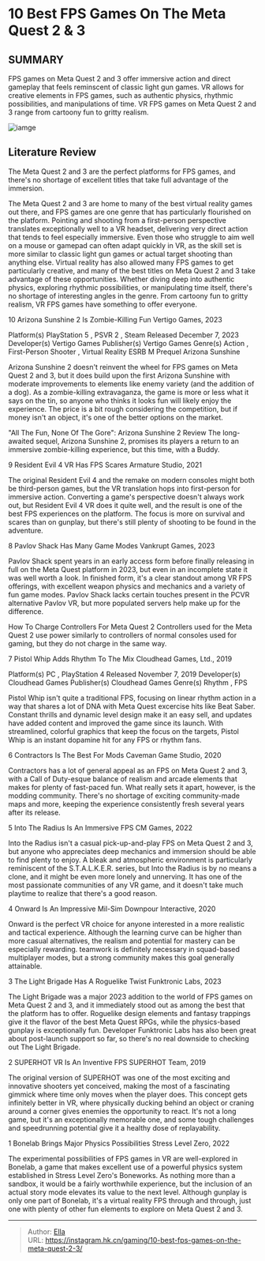 # 10 Best FPS Games On The Meta Quest 2 &amp; 3


## SUMMARY 


 FPS games on Meta Quest 2 and 3 offer immersive action and direct gameplay that feels reminscent of classic light gun games. 
 VR allows for creative elements in FPS games, such as authentic physics, rhythmic possibilities, and manipulations of time. 
 VR FPS games on Meta Quest 2 and 3 range from cartoony fun to gritty realism. 

![iamge](https://static1.srcdn.com/wordpress/wp-content/uploads/2024/01/characters-from-various-fps-games-you-can-play-on-the-meta-quest-2-3.jpg)

## Literature Review

The Meta Quest 2 and 3 are the perfect platforms for FPS games, and there&#39;s no shortage of excellent titles that take full advantage of the immersion.




The Meta Quest 2 and 3 are home to many of the best virtual reality games out there, and FPS games are one genre that has particularly flourished on the platform. Pointing and shooting from a first-person perspective translates exceptionally well to a VR headset, delivering very direct action that tends to feel especially immersive. Even those who struggle to aim well on a mouse or gamepad can often adapt quickly in VR, as the skill set is more similar to classic light gun games or actual target shooting than anything else.
Virtual reality has also allowed many FPS games to get particularly creative, and many of the best titles on Meta Quest 2 and 3 take advantage of these opportunities. Whether diving deep into authentic physics, exploring rhythmic possibilities, or manipulating time itself, there&#39;s no shortage of interesting angles in the genre. From cartoony fun to gritty realism, VR FPS games have something to offer everyone.









 








 10  Arizona Sunshine 2 Is Zombie-Killing Fun 
Vertigo Games, 2023
        

   


  Platform(s)    PlayStation 5 , PSVR 2 , Steam     Released    December 7, 2023     Developer(s)    Vertigo Games     Publisher(s)    Vertigo Games     Genre(s)    Action , First-Person Shooter , Virtual Reality     ESRB    M     Prequel    Arizona Sunshine    


Arizona Sunshine 2 doesn&#39;t reinvent the wheel for FPS games on Meta Quest 2 and 3, but it does build upon the first Arizona Sunshine with moderate improvements to elements like enemy variety (and the addition of a dog). As a zombie-killing extravaganza, the game is more or less what it says on the tin, so anyone who thinks it looks fun will likely enjoy the experience. The price is a bit rough considering the competition, but if money isn&#39;t an object, it&#39;s one of the better options on the market.
            
 
 &#34;All The Fun, None Of The Gore&#34;: Arizona Sunshine 2 Review 
The long-awaited sequel, Arizona Sunshine 2, promises its players a return to an immersive zombie-killing experience, but this time, with a Buddy.








 9  Resident Evil 4 VR Has FPS Scares 
Armature Studio, 2021


 







The original Resident Evil 4 and the remake on modern consoles might both be third-person games, but the VR translation hops into first-person for immersive action. Converting a game&#39;s perspective doesn&#39;t always work out, but Resident Evil 4 VR does it quite well, and the result is one of the best FPS experiences on the platform. The focus is more on survival and scares than on gunplay, but there&#39;s still plenty of shooting to be found in the adventure.





 8  Pavlov Shack Has Many Game Modes 
Vankrupt Games, 2023
        

Pavlov Shack spent years in an early access form before finally releasing in full on the Meta Quest platform in 2023, but even in an incomplete state it was well worth a look. In finished form, it&#39;s a clear standout among VR FPS offerings, with excellent weapon physics and mechanics and a variety of fun game modes. Pavlov Shack lacks certain touches present in the PCVR alternative Pavlov VR, but more populated servers help make up for the difference.
            
 
 How To Charge Controllers For Meta Quest 2 
Controllers used for the Meta Quest 2 use power similarly to controllers of normal consoles used for gaming, but they do not charge in the same way.








 7  Pistol Whip Adds Rhythm To The Mix 
Cloudhead Games, Ltd., 2019


 







 


  Platform(s)    PC , PlayStation 4     Released    November 7, 2019     Developer(s)    Cloudhead Games     Publisher(s)    Cloudhead Games     Genre(s)    Rhythm , FPS    


Pistol Whip isn&#39;t quite a traditional FPS, focusing on linear rhythm action in a way that shares a lot of DNA with Meta Quest excercise hits like Beat Saber. Constant thrills and dynamic level design make it an easy sell, and updates have added content and improved the game since its launch. With streamlined, colorful graphics that keep the focus on the targets, Pistol Whip is an instant dopamine hit for any FPS or rhythm fans.





 6  Contractors Is The Best For Mods 
Caveman Game Studio, 2020
        

Contractors has a lot of general appeal as an FPS on Meta Quest 2 and 3, with a Call of Duty-esque balance of realism and arcade elements that makes for plenty of fast-paced fun. What really sets it apart, however, is the modding community. There&#39;s no shortage of exciting community-made maps and more, keeping the experience consistently fresh several years after its release.





 5  Into The Radius Is An Immersive FPS 
CM Games, 2022
        

Into the Radius isn&#39;t a casual pick-up-and-play FPS on Meta Quest 2 and 3, but anyone who appreciates deep mechanics and immersion should be able to find plenty to enjoy. A bleak and atmospheric environment is particularly reminiscent of the S.T.A.L.K.E.R. series, but Into the Radius is by no means a clone, and it might be even more lonely and unnerving. It has one of the most passionate communities of any VR game, and it doesn&#39;t take much playtime to realize that there&#39;s a good reason.





 4  Onward Is An Impressive Mil-Sim 
Downpour Interactive, 2020
        

Onward is the perfect VR choice for anyone interested in a more realistic and tactical experience. Although the learning curve can be higher than more casual alternatives, the realism and potential for mastery can be especially rewarding.   teamwork is definitely necessary in squad-based multiplayer modes, but a strong community makes this goal generally attainable.





 3  The Light Brigade Has A Roguelike Twist 
Funktronic Labs, 2023
        

The Light Brigade was a major 2023 addition to the world of FPS games on Meta Quest 2 and 3, and it immediately stood out as among the best that the platform has to offer. Roguelike design elements and fantasy trappings give it the flavor of the best Meta Quest RPGs, while the physics-based gunplay is exceptionally fun. Developer Funktronic Labs has also been great about post-launch support so far, so there&#39;s no real downside to checking out The Light Brigade.





 2  SUPERHOT VR Is An Inventive FPS 
SUPERHOT Team, 2019
        

The original version of SUPERHOT was one of the most exciting and innovative shooters yet conceived, making the most of a fascinating gimmick where time only moves when the player does. This concept gets infinitely better in VR, where physically ducking behind an object or craning around a corner gives enemies the opportunity to react. It&#39;s not a long game, but it&#39;s an exceptionally memorable one, and some tough challenges and speedrunning potential give it a healthy dose of replayability.





 1  Bonelab Brings Major Physics Possibilities 
Stress Level Zero, 2022


 







The experimental possibilities of FPS games in VR are well-explored in Bonelab, a game that makes excellent use of a powerful physics system established in Stress Level Zero&#39;s Boneworks. As nothing more than a sandbox, it would be a fairly worthwhile experience, but the inclusion of an actual story mode elevates its value to the next level. Although gunplay is only one part of Bonelab, it&#39;s a virtual reality FPS through and through, just one with plenty of other fun elements to explore on Meta Quest 2 and 3. 

---

> Author: [Ella](https://instagram.hk.cn/)  
> URL: https://instagram.hk.cn/gaming/10-best-fps-games-on-the-meta-quest-2-3/  

